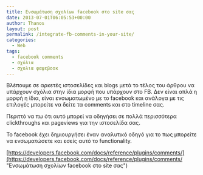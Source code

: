```yaml
---
title: Ενσωμάτωση σχολίων facebook στο site σας
date: 2013-07-01T06:05:53+00:00
author: Thanos
layout: post
permalink: /integrate-fb-comments-in-your-site/
categories:
  - Web
tags:
  - facebook comments
  - σχόλια
  - σχολια φαψεβοοκ
---
```

Βλέπουμε σε αρκετές ιστοσελίδες και blogs μετά το τέλος του άρθρου να υπάρχουν σχόλια στην ίδια μορφή που υπάρχουν στο FB. Δεν είναι απλά η μορφή η ίδια, είναι ενσωματωμένο με το facebook και ανάλογα με τις επιλογές μπορείτε να δείτε τα comments και στο timeline σας.

Περιττό να πω ότι αυτό μπορεί να οδηγήσει σε πολλά περισσότερα clickthroughs και pageviews για την ιστοσελίδα σας.

Το facebook έχει δημιουργήσει έναν αναλυτικό οδηγό για το πως μπορείτε να ενσωματώσετε και εσείς αυτό το functionality.

[https://developers.facebook.com/docs/reference/plugins/comments/](https://developers.facebook.com/docs/reference/plugins/comments/ "Ενσωμάτωση σχολίων facebook στο site σας")